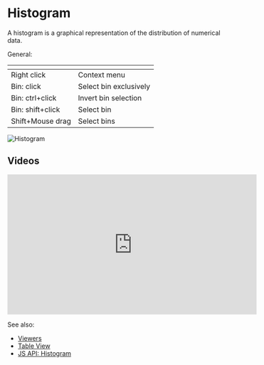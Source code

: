 <!-- TITLE: Histogram -->
<!-- SUBTITLE: -->

# Histogram

A histogram is a graphical representation of the distribution of numerical data.

General:

| []()           |              |
|----------------|--------------|
| Right click    | Context menu |
| Bin: click | Select bin exclusively        |
| Bin: ctrl+click | Invert bin selection         |
| Bin: shift+click | Select bin         |
| Shift+Mouse drag | Select bins         |

![Histogram](../../uploads/gifs/histogram.gif "Histogram")

## Videos

<iframe width="560" height="315" src="https://www.youtube.com/embed/7MBXWzdC0-I?start=485" frameborder="0" allow="accelerometer; autoplay; clipboard-write; encrypted-media; gyroscope; picture-in-picture" allowfullscreen></iframe>

See also: 
  
  * [Viewers](../viewers.md)
  * [Table View](../../overview/table-view.md)
  * [JS API: Histogram](https://public.datagrok.ai/js/samples/ui/viewers/types/histogram)
